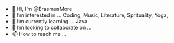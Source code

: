 - 👋 Hi, I’m @ErasmusMore
- 👀 I’m interested in ... Coding, Music, Literature, Sprituality, Yoga, 
- 🌱 I’m currently learning ... Java
- 💞️ I’m looking to collaborate on ...
- 📫 How to reach me ...

<!---
ErasmusMore/ErasmusMore is a ✨ special ✨ repository because its `README.md` (this file) appears on your GitHub profile.
You can click the Preview link to take a look at your changes.
--->
